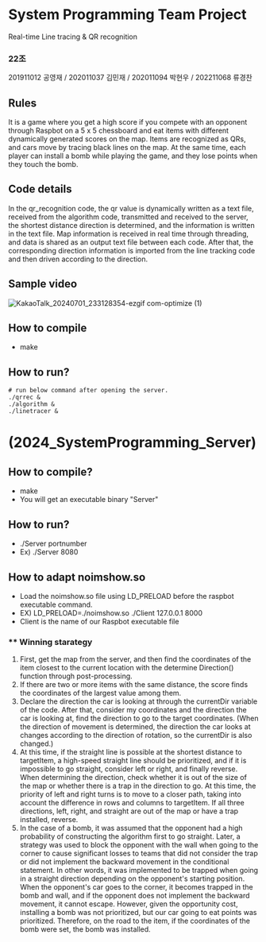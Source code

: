 # System Programming Team Project
Real-time Line tracing & QR recognition

### 22조

201911012 공영재 /
202011037 김민재 /
202011094 박현우 /
202211068 류경찬

## Rules
It is a game where you get a high score if you compete with an opponent through Raspbot on a 5 x 5 chessboard and eat items with different dynamically generated scores on the map. Items are recognized as QRs, and cars move by tracing black lines on the map. At the same time, each player can install a bomb while playing the game, and they lose points when they touch the bomb.

## Code details
In the qr_recognition code, the qr value is dynamically written as a text file, received from the algorithm code, transmitted and received to the server, the shortest distance direction is determined, and the information is written in the text file. Map information is received in real time through threading, and data is shared as an output text file between each code. After that, the corresponding direction information is imported from the line tracking code and then driven according to the direction.

## Sample video
![KakaoTalk_20240701_233128354-ezgif com-optimize (1)](https://github.com/Yeongjae-Kong/system_programming/assets/67358433/f74e477c-0476-4796-a14a-b42caebdb164)

<!-- HOW TO RUN-->

## How to compile
- make

## How to run?
```
# run below command after opening the server.
./qrrec &
./algorithm &
./linetracer &
```

<!-- HOW TO RUN Server-->
# (2024_SystemProgramming_Server)
## How to compile?
- make
- You will get an executable binary "Server"
## How to run?
- ./Server portnumber
- Ex) ./Server 8080
## How to adapt noimshow.so
- Load the noimshow.so file using LD_PRELOAD before the raspbot executable command.
- EX) LD_PRELOAD=./noimshow.so ./Client 127.0.0.1 8000
- Client is the name of our Raspbot executable file

### ** Winning starategy

1. First, get the map from the server, and then find the coordinates of the item closest to the current location with the determine Direction() function through post-processing.
2. If there are two or more items with the same distance, the score finds the coordinates of the largest value among them.
3. Declare the direction the car is looking at through the currentDir variable of the code. After that, consider my coordinates and the direction the car is looking at, find the direction to go to the target coordinates. (When the direction of movement is determined, the direction the car looks at changes according to the direction of rotation, so the currentDir is also changed.)
4. At this time, if the straight line is possible at the shortest distance to targetItem, a high-speed straight line should be prioritized, and if it is impossible to go straight, consider left or right, and finally reverse. When determining the direction, check whether it is out of the size of the map or whether there is a trap in the direction to go. At this time, the priority of left and right turns is to move to a closer path, taking into account the difference in rows and columns to targetItem. If all three directions, left, right, and straight are out of the map or have a trap installed, reverse.
5. In the case of a bomb, it was assumed that the opponent had a high probability of constructing the algorithm first to go straight. Later, a strategy was used to block the opponent with the wall when going to the corner to cause significant losses to teams that did not consider the trap or did not implement the backward movement in the conditional statement. In other words, it was implemented to be trapped when going in a straight direction depending on the opponent's starting position. When the opponent's car goes to the corner, it becomes trapped in the bomb and wall, and if the opponent does not implement the backward movement, it cannot escape. However, given the opportunity cost, installing a bomb was not prioritized, but our car going to eat points was prioritized. Therefore, on the road to the item, if the coordinates of the bomb were set, the bomb was installed.
